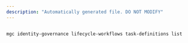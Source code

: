```yaml
---
description: "Automatically generated file. DO NOT MODIFY"
---
```


```bash

mgc identity-governance lifecycle-workflows task-definitions list

```